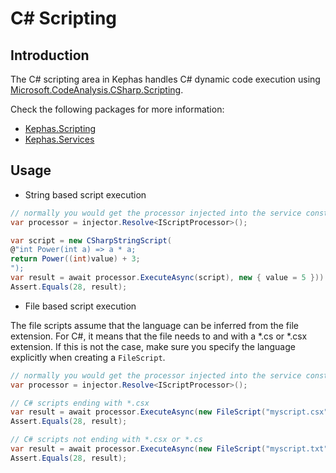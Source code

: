 ﻿# C# Scripting

## Introduction

The C# scripting area in Kephas handles C# dynamic code execution using [Microsoft.CodeAnalysis.CSharp.Scripting](https://www.nuget.org/packages/Microsoft.CodeAnalysis.CSharp.Scripting).

Check the following packages for more information:
* [Kephas.Scripting](https://www.nuget.org/packages/Kephas.Scripting)
* [Kephas.Services](https://www.nuget.org/packages/Kephas.Services)

## Usage

* String based script execution

```c#
// normally you would get the processor injected into the service constructor.
var processor = injector.Resolve<IScriptProcessor>();

var script = new CSharpStringScript(
@"int Power(int a) => a * a;
return Power((int)value) + 3;
");
var result = await processor.ExecuteAsync(script), new { value = 5 })).PreserveThreadContext();
Assert.Equals(28, result);
```

* File based script execution

The file scripts assume that the language can be inferred from the file extension.
For C#, it means that the file needs to and with a *.cs or *.csx extension.
If this is not the case, make sure you specify the language explicitly when creating a ```FileScript```.

```C#
// normally you would get the processor injected into the service constructor.
var processor = injector.Resolve<IScriptProcessor>();

// C# scripts ending with *.csx
var result = await processor.ExecuteAsync(new FileScript("myscript.csx"), new { value = 5 })).PreserveThreadContext();
Assert.Equals(28, result);

// C# scripts not ending with *.csx or *.cs
var result = await processor.ExecuteAsync(new FileScript("myscript.txt", CSharpLanguageService.Language), new { value = 5 })).PreserveThreadContext();
Assert.Equals(28, result);
```
